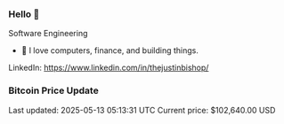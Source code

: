 ### Hello 🤙  

Software Engineering

- 🔭 I love computers, finance, and building things.
  
LinkedIn: https://www.linkedin.com/in/thejustinbishop/  


























### Bitcoin Price Update
Last updated: 2025-05-13 05:13:31 UTC
Current price: $102,640.00 USD
